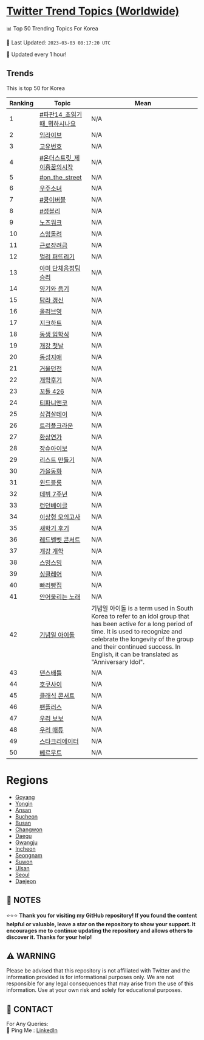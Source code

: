 [Twitter Trend Topics (Worldwide)](https://github.com/ErcinDedeoglu/Twitter-Trend-Topics)
==========


📊 Top 50 Trending Topics For Korea

📆 Last Updated: `2023-03-03 08:17:20 UTC`

🔧 Updated every 1 hour!


## Trends

This is top 50 for Korea

| Ranking | Topic | Mean |
| ------- | ------------ | ------------ |
| 1 | [#파판14_초읽기때_뭐하시나요](http://twitter.com/search?q=%23%ed%8c%8c%ed%8c%9014_%ec%b4%88%ec%9d%bd%ea%b8%b0%eb%95%8c_%eb%ad%90%ed%95%98%ec%8b%9c%eb%82%98%ec%9a%94) | N/A |
| 2 | [임라이브](http://twitter.com/search?q=%ec%9e%84%eb%9d%bc%ec%9d%b4%eb%b8%8c) | N/A |
| 3 | [고유번호](http://twitter.com/search?q=%ea%b3%a0%ec%9c%a0%eb%b2%88%ed%98%b8) | N/A |
| 4 | [#온더스트릿_제이홉꿈의시작](http://twitter.com/search?q=%23%ec%98%a8%eb%8d%94%ec%8a%a4%ed%8a%b8%eb%a6%bf_%ec%a0%9c%ec%9d%b4%ed%99%89%ea%bf%88%ec%9d%98%ec%8b%9c%ec%9e%91) | N/A |
| 5 | [#on_the_street](http://twitter.com/search?q=%23on_the_street) | N/A |
| 6 | [우주소녀](http://twitter.com/search?q=%ec%9a%b0%ec%a3%bc%ec%86%8c%eb%85%80) | N/A |
| 7 | [#큥이버블](http://twitter.com/search?q=%23%ed%81%a5%ec%9d%b4%eb%b2%84%eb%b8%94) | N/A |
| 8 | [#정블리](http://twitter.com/search?q=%23%ec%a0%95%eb%b8%94%eb%a6%ac) | N/A |
| 9 | [노즈워크](http://twitter.com/search?q=%eb%85%b8%ec%a6%88%ec%9b%8c%ed%81%ac) | N/A |
| 10 | [스밍돌려](http://twitter.com/search?q=%ec%8a%a4%eb%b0%8d%eb%8f%8c%eb%a0%a4) | N/A |
| 11 | [근로장려금](http://twitter.com/search?q=%ea%b7%bc%eb%a1%9c%ec%9e%a5%eb%a0%a4%ea%b8%88) | N/A |
| 12 | [멀리 퍼뜨리기](http://twitter.com/search?q=%eb%a9%80%eb%a6%ac+%ed%8d%bc%eb%9c%a8%eb%a6%ac%ea%b8%b0) | N/A |
| 13 | [아미 단체음정팀 슴리](http://twitter.com/search?q=%ec%95%84%eb%af%b8+%eb%8b%a8%ec%b2%b4%ec%9d%8c%ec%a0%95%ed%8c%80+%ec%8a%b4%eb%a6%ac) | N/A |
| 14 | [양기와 음기](http://twitter.com/search?q=%ec%96%91%ea%b8%b0%ec%99%80+%ec%9d%8c%ea%b8%b0) | N/A |
| 15 | [탐라 갱신](http://twitter.com/search?q=%ed%83%90%eb%9d%bc+%ea%b0%b1%ec%8b%a0) | N/A |
| 16 | [올리브영](http://twitter.com/search?q=%ec%98%ac%eb%a6%ac%eb%b8%8c%ec%98%81) | N/A |
| 17 | [지크하트](http://twitter.com/search?q=%ec%a7%80%ed%81%ac%ed%95%98%ed%8a%b8) | N/A |
| 18 | [동생 입학식](http://twitter.com/search?q=%eb%8f%99%ec%83%9d+%ec%9e%85%ed%95%99%ec%8b%9d) | N/A |
| 19 | [개강 첫날](http://twitter.com/search?q=%ea%b0%9c%ea%b0%95+%ec%b2%ab%eb%82%a0) | N/A |
| 20 | [동성지애](http://twitter.com/search?q=%eb%8f%99%ec%84%b1%ec%a7%80%ec%95%a0) | N/A |
| 21 | [거울던전](http://twitter.com/search?q=%ea%b1%b0%ec%9a%b8%eb%8d%98%ec%a0%84) | N/A |
| 22 | [개학후기](http://twitter.com/search?q=%ea%b0%9c%ed%95%99%ed%9b%84%ea%b8%b0) | N/A |
| 23 | [꼬들 426](http://twitter.com/search?q=%ea%bc%ac%eb%93%a4+426) | N/A |
| 24 | [티파니앤코](http://twitter.com/search?q=%ed%8b%b0%ed%8c%8c%eb%8b%88%ec%95%a4%ec%bd%94) | N/A |
| 25 | [삼겹살데이](http://twitter.com/search?q=%ec%82%bc%ea%b2%b9%ec%82%b4%eb%8d%b0%ec%9d%b4) | N/A |
| 26 | [트리플크라운](http://twitter.com/search?q=%ed%8a%b8%eb%a6%ac%ed%94%8c%ed%81%ac%eb%9d%bc%ec%9a%b4) | N/A |
| 27 | [환상연가](http://twitter.com/search?q=%ed%99%98%ec%83%81%ec%97%b0%ea%b0%80) | N/A |
| 28 | [장슈아이보](http://twitter.com/search?q=%ec%9e%a5%ec%8a%88%ec%95%84%ec%9d%b4%eb%b3%b4) | N/A |
| 29 | [리스트 만들기](http://twitter.com/search?q=%eb%a6%ac%ec%8a%a4%ed%8a%b8+%eb%a7%8c%eb%93%a4%ea%b8%b0) | N/A |
| 30 | [가을동화](http://twitter.com/search?q=%ea%b0%80%ec%9d%84%eb%8f%99%ed%99%94) | N/A |
| 31 | [윈드블룸](http://twitter.com/search?q=%ec%9c%88%eb%93%9c%eb%b8%94%eb%a3%b8) | N/A |
| 32 | [데뷔 7주년](http://twitter.com/search?q=%eb%8d%b0%eb%b7%94+7%ec%a3%bc%eb%85%84) | N/A |
| 33 | [런던베이글](http://twitter.com/search?q=%eb%9f%b0%eb%8d%98%eb%b2%a0%ec%9d%b4%ea%b8%80) | N/A |
| 34 | [이상형 모의고사](http://twitter.com/search?q=%ec%9d%b4%ec%83%81%ed%98%95+%eb%aa%a8%ec%9d%98%ea%b3%a0%ec%82%ac) | N/A |
| 35 | [새학기 후기](http://twitter.com/search?q=%ec%83%88%ed%95%99%ea%b8%b0+%ed%9b%84%ea%b8%b0) | N/A |
| 36 | [레드벨벳 콘서트](http://twitter.com/search?q=%eb%a0%88%eb%93%9c%eb%b2%a8%eb%b2%b3+%ec%bd%98%ec%84%9c%ed%8a%b8) | N/A |
| 37 | [개강 개학](http://twitter.com/search?q=%ea%b0%9c%ea%b0%95+%ea%b0%9c%ed%95%99) | N/A |
| 38 | [스밍스밍](http://twitter.com/search?q=%ec%8a%a4%eb%b0%8d%ec%8a%a4%eb%b0%8d) | N/A |
| 39 | [싱클레어](http://twitter.com/search?q=%ec%8b%b1%ed%81%b4%eb%a0%88%ec%96%b4) | N/A |
| 40 | [빠리빵집](http://twitter.com/search?q=%eb%b9%a0%eb%a6%ac%eb%b9%b5%ec%a7%91) | N/A |
| 41 | [안어울리는 노래](http://twitter.com/search?q=%ec%95%88%ec%96%b4%ec%9a%b8%eb%a6%ac%eb%8a%94+%eb%85%b8%eb%9e%98) | N/A |
| 42 | [기념일 아이돌](http://twitter.com/search?q=%ea%b8%b0%eb%85%90%ec%9d%bc+%ec%95%84%ec%9d%b4%eb%8f%8c) | 기념일 아이돌 is a term used in South Korea to refer to an idol group that has been active for a long period of time. It is used to recognize and celebrate the longevity of the group and their continued success. In English, it can be translated as "Anniversary Idol". |
| 43 | [댄스배틀](http://twitter.com/search?q=%eb%8c%84%ec%8a%a4%eb%b0%b0%ed%8b%80) | N/A |
| 44 | [호쿠사이](http://twitter.com/search?q=%ed%98%b8%ec%bf%a0%ec%82%ac%ec%9d%b4) | N/A |
| 45 | [클래식 콘서트](http://twitter.com/search?q=%ed%81%b4%eb%9e%98%ec%8b%9d+%ec%bd%98%ec%84%9c%ed%8a%b8) | N/A |
| 46 | [팬플러스](http://twitter.com/search?q=%ed%8c%ac%ed%94%8c%eb%9f%ac%ec%8a%a4) | N/A |
| 47 | [우리 보보](http://twitter.com/search?q=%ec%9a%b0%eb%a6%ac+%eb%b3%b4%eb%b3%b4) | N/A |
| 48 | [우리 매튜](http://twitter.com/search?q=%ec%9a%b0%eb%a6%ac+%eb%a7%a4%ed%8a%9c) | N/A |
| 49 | [스타크리에이터](http://twitter.com/search?q=%ec%8a%a4%ed%83%80%ed%81%ac%eb%a6%ac%ec%97%90%ec%9d%b4%ed%84%b0) | N/A |
| 50 | [베르무트](http://twitter.com/search?q=%eb%b2%a0%eb%a5%b4%eb%ac%b4%ed%8a%b8) | N/A |



# Regions

* [Goyang](</Korea/Goyang.md>)
* [Yongin](</Korea/Yongin.md>)
* [Ansan](</Korea/Ansan.md>)
* [Bucheon](</Korea/Bucheon.md>)
* [Busan](</Korea/Busan.md>)
* [Changwon](</Korea/Changwon.md>)
* [Daegu](</Korea/Daegu.md>)
* [Gwangju](</Korea/Gwangju.md>)
* [Incheon](</Korea/Incheon.md>)
* [Seongnam](</Korea/Seongnam.md>)
* [Suwon](</Korea/Suwon.md>)
* [Ulsan](</Korea/Ulsan.md>)
* [Seoul](</Korea/Seoul.md>)
* [Daejeon](</Korea/Daejeon.md>)



## 📝 NOTES

⭐⭐⭐ **Thank you for visiting my GitHub repository! If you found the content helpful or valuable, leave a star on the repository to show your support. It encourages me to continue updating the repository and allows others to discover it. Thanks for your help!**


## ⚠️ WARNING

Please be advised that this repository is not affiliated with Twitter and the information provided is for informational purposes only. We are not responsible for any legal consequences that may arise from the use of this information. Use at your own risk and solely for educational purposes.


## 📨 CONTACT

 For Any Queries:  
            🏓 Ping Me : [LinkedIn](https://www.linkedin.com/in/ercindedeoglu/)
